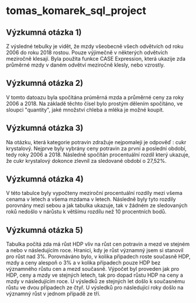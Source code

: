 # tomas_komarek_sql_project

Výzkumná otázka 1)
-----------------
Z výsledné tebulky je vidět, že mzdy všeobecně všech odvětvích od roku 2006 do roku 2018 rostou. Pouze výjimečně v některých odvětvích meziročně klesají. Byla použita funkce CASE Expression, která ukazije zda průměrné mzdy v daném odvětví meziročně klesly, nebo vzrostly.  

Výzkumná otázka 2)
-----------------
V tomto datoazu byla spočítána prúměrná mzda a průměrné ceny za roky 2006 a 2018. Na základě těchto čísel bylo prostým dělením spočítáno, ve sloupci "quantity", jaké množství chleba a mléka je možné koupit. 

Výzkumná otázka 3)
-----------------
Na otázku, která kategorie potravin zdražuje nejpomaleji je odpověď : cukr krystalový. Nejprve byly vybrány ceny potravin za první a poslední období, tedy roky 2006 a 2018. Následně spočítán procentuální rozdíl který ukazuje, že cukr krystalový dokonce zlevnil za sledované období o 27,52%.

Výzkumná otázka 4)
-----------------
V této tabulce byly vypočteny meziroční procentuální rozdíly mezi všema cenama v letech a všema mzdama v letech. Následně byly tyto rozdily porovnány mezi sebou a jak tabulka ukazuje, tak v žádném ze sledovaných roků nedošlo v nárůstu k většímu rozdílu než 10 procentních bodů.    

Výzkumná otázka 5)
-----------------
Tabulka počítá zda má růst HDP vliv na růst cen potravin a mezd ve stejném a nebo v následujícím roce. Hranici, kdy je růst významný jsem si stanovil pro růst nad 3%. Porovnáváno bylo, v kolika připadech roste současně HDP, mzdy a ceny alespoň o 3% a v kolika případech pouze HDP bez významného růstu cen a mezd současně. Výpočet byl proveden jak pro HDP, ceny a mzdy ve stejných letech, tak pro dopad růstu HDP na ceny a mzdy v následujícím roce. U výsledků ze stejných let došlo k současnému růstu ve dvou případech ze čtyř. U výsledků pro následující roky došlo na významný růst v jednom případě ze tří.   